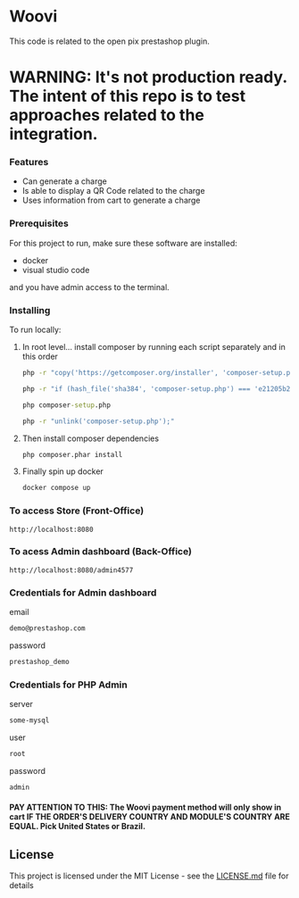 # Woovi

This code is related to the open pix prestashop plugin. 

# WARNING: It's not production ready. The intent of this repo is to test approaches related to the integration. 

### Features
- Can generate a charge
- Is able to display a QR Code related to the charge
- Uses information from cart to generate a charge

### Prerequisites

For this project to run, make sure these software are installed:

- docker 
- visual studio code

and you have admin access to the terminal. 

### Installing

To run locally:
1. In root level... install composer by running each script separately and in this order
   ```cmd
   php -r "copy('https://getcomposer.org/installer', 'composer-setup.php');"
   ```
   ```cmd
   php -r "if (hash_file('sha384', 'composer-setup.php') === 'e21205b207c3ff031906575712edab6f13eb0b361f2085f1f1237b7126d785e826a450292b6cfd1d64d92e6563bbde02') { echo 'Installer verified'; } else { echo 'Installer corrupt'; unlink('composer-setup.php'); } echo PHP_EOL;"
   ```
   ```cmd
   php composer-setup.php
   ```
   ```cmd
   php -r "unlink('composer-setup.php');"
   ``` 
2. Then install composer dependencies
   ```cmd
   php composer.phar install
   ```
3. Finally spin up docker
   ```cmd
   docker compose up
   ```
    
### To access Store (Front-Office)
  ```http
  http://localhost:8080
  ```
### To acess Admin dashboard (Back-Office)
 ```http
 http://localhost:8080/admin4577
 ```
### Credentials for Admin dashboard

email
```cmd
demo@prestashop.com
```
password
```cmd
prestashop_demo
```

### Credentials for PHP Admin

server
```cmd
some-mysql
```
user
```cmd
root
```
password
```cmd
admin
```
#### PAY ATTENTION TO THIS: The Woovi payment method will only show in cart IF THE ORDER'S DELIVERY COUNTRY AND MODULE'S COUNTRY ARE EQUAL. Pick United States or Brazil.

## License

This project is licensed under the MIT License - see the [LICENSE.md](LICENSE.md) file for details
